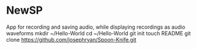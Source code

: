 NewSP
=====

App for recording and saving audio, while displaying recordings as audio waveforms
mkdir ~/Hello-World
cd ~/Hello-World
git init
touch README
git clone https://github.com/josephryan/Spoon-Knife.git
